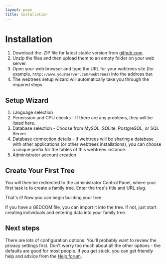 ```yaml
---
layout: page
title: Installation
---
```


# Installation

1. Download the .ZIP file for latest stable version from [github.com](https://github.com/fisharebest/webtrees/releases/latest).
2. Unzip the files and then upload them to an empty folder on your web server.
3. Open your web browser and type the URL for your webtrees site (for example, `http://www.yourserver.com/webtrees`) into the address bar.
4. The webtrees setup wizard will automatically take you through the required steps.

## Setup Wizard

1. Language selection
2. Permission and CPU checks - If there are any problems, they will be listed here.
3. Database selection - Choose from MySQL, SQLite, PostgreSQL, or SQL Server
4. Database connection details - If webtrees will be sharing a database with other applications (or other webtrees installations), you can choose a unique prefix for the tables of this webtrees instance.
5. Administrator account creation

## Create Your First Tree

You will then be redirected to the administrator Control Panel, where your first task is to create a family tree. Enter the tree's title and URL slug.

That's it! Now you can begin building your tree.

If you have a GEDCOM file, you can import it into the tree. If not, just start creating individuals and entering data into your family tree.

## Next steps

There are lots of configuration options. You'll probably want to review the privacy settings first. Don't worry too much about all the other options - the defaults are good for most people. If you get stuck, you can get friendly help and advice from the [Help forum](https://www.webtrees.net/index.php/en/forum/help-for-2-0).
